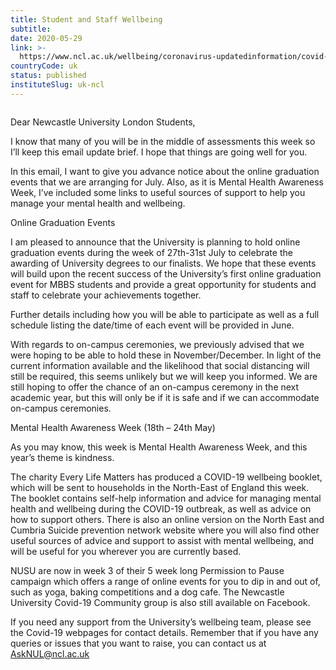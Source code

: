 ```yaml
---
title: Student and Staff Wellbeing
subtitle: 
date: 2020-05-29
link: >-
  https://www.ncl.ac.uk/wellbeing/coronavirus-updatedinformation/covid-19update-21may2020-london/
countryCode: uk
status: published
instituteSlug: uk-ncl
---
```

![]()

Dear Newcastle University London Students,

I know that many of you will be in the middle of assessments this week so I’ll keep this email update brief. I hope that things are going well for you.

In this email, I want to give you advance notice about the online graduation events that we are arranging for July. Also, as it is Mental Health Awareness Week, I’ve included some links to useful sources of support to help you manage your mental health and wellbeing.

Online Graduation Events

I am pleased to announce that the University is planning to hold online graduation events during the week of 27th-31st July to celebrate the awarding of University degrees to our finalists. We hope that these events will build upon the recent success of the University’s first online graduation event for MBBS students and provide a great opportunity for students and staff to celebrate your achievements together.

Further details including how you will be able to participate as well as a full schedule listing the date/time of each event will be provided in June.

With regards to on-campus ceremonies, we previously advised that we were hoping to be able to hold these in November/December. In light of the current information available and the likelihood that social distancing will still be required, this seems unlikely but we will keep you informed. We are still hoping to offer the chance of an on-campus ceremony in the next academic year, but this will only be if it is safe and if we can accommodate on-campus ceremonies.

Mental Health Awareness Week (18th – 24th May)

As you may know, this week is Mental Health Awareness Week, and this year’s theme is kindness.

The charity Every Life Matters has produced a COVID-19 wellbeing booklet, which will be sent to households in the North-East of England this week. The booklet contains self-help information and advice for managing mental health and wellbeing during the COVID-19 outbreak, as well as advice on how to support others. There is also an online version on the North East and Cumbria Suicide prevention network website where you will also find other useful sources of advice and support to assist with mental wellbeing, and will be useful for you wherever you are currently based.

NUSU are now in week 3 of their 5 week long Permission to Pause campaign which offers a range of online events for you to dip in and out of, such as yoga, baking competitions and a dog cafe. The Newcastle University Covid-19 Community group is also still available on Facebook.

If you need any support from the University’s wellbeing team, please see the Covid-19 webpages for contact details. Remember that if you have any queries or issues that you want to raise, you can contact us at AskNUL@ncl.ac.uk